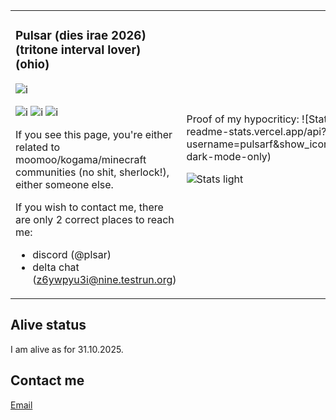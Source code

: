<table>
  <tr>
    <td> 

      
### Pulsar (dies irae 2026) (tritone interval lover) (ohio)

![i](https://komarev.com/ghpvc/?username=pulsarf&color=blue&style=for-the-badge)

![i](https://shields.io/badge/JavaScript-F7DF1E?logo=JavaScript&logoColor=000&style=flat-square) ![i](https://shields.io/badge/TypeScript-3178C6?logo=TypeScript&logoColor=FFF&style=flat-square) ![i](https://img.shields.io/badge/Rust-000000?style=for-the-badge&logo=rust&logoColor=white)

If you see this page, you're either related to moomoo/kogama/minecraft communities (no shit, sherlock!), either someone else.

If you wish to contact me, there are only 2 correct places to reach me:
- discord (@plsar)
- delta chat (z6ywpyu3i@nine.testrun.org)
    </td>
    <td> Proof of my hypocriticy: 
    ![Stats dark](https://github-readme-stats.vercel.app/api?username=pulsarf&show_icons=true&theme=dark#gh-dark-mode-only)
![Stats light](https://github-readme-stats.vercel.app/api?username=pulsarf&show_icons=true&theme=default#gh-light-mode-only)
    </td>
  </tr>
</table>

## Alive status

I am alive as for 31.10.2025.

## Contact me

[Email](<mailto:sagilith@disroot.org>)
